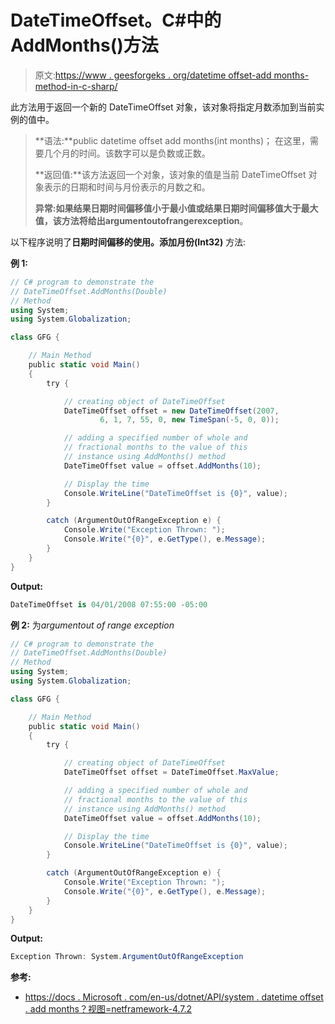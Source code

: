# DateTimeOffset。C#中的 AddMonths()方法

> 原文:[https://www . geesforgeks . org/datetime offset-add months-method-in-c-sharp/](https://www.geeksforgeeks.org/datetimeoffset-addmonths-method-in-c-sharp/)

此方法用于返回一个新的 DateTimeOffset 对象，该对象将指定月数添加到当前实例的值中。

> **语法:**public datetime offset add months(int months)；
> 在这里，需要几个月的时间。该数字可以是负数或正数。
> 
> **返回值:**该方法返回一个对象，该对象的值是当前 DateTimeOffset 对象表示的日期和时间与月份表示的月数之和。
> 
> **异常:**如果结果日期时间偏移值小于最小值或结果日期时间偏移值大于最大值，该方法将给出**argumentoutofrangerexception**。

以下程序说明了**日期时间偏移的使用。添加月份(Int32)** 方法:

**例 1:**

```cs
// C# program to demonstrate the
// DateTimeOffset.AddMonths(Double)
// Method
using System;
using System.Globalization;

class GFG {

    // Main Method
    public static void Main()
    {
        try {

            // creating object of DateTimeOffset
            DateTimeOffset offset = new DateTimeOffset(2007,
                    6, 1, 7, 55, 0, new TimeSpan(-5, 0, 0));

            // adding a specified number of whole and
            // fractional months to the value of this
            // instance using AddMonths() method
            DateTimeOffset value = offset.AddMonths(10);

            // Display the time
            Console.WriteLine("DateTimeOffset is {0}", value);
        }

        catch (ArgumentOutOfRangeException e) {
            Console.Write("Exception Thrown: ");
            Console.Write("{0}", e.GetType(), e.Message);
        }
    }
}
```

**Output:**

```cs
DateTimeOffset is 04/01/2008 07:55:00 -05:00

```

**例 2:** 为*argumentout of range exception*

```cs
// C# program to demonstrate the
// DateTimeOffset.AddMonths(Double)
// Method
using System;
using System.Globalization;

class GFG {

    // Main Method
    public static void Main()
    {
        try {

            // creating object of DateTimeOffset
            DateTimeOffset offset = DateTimeOffset.MaxValue;

            // adding a specified number of whole and
            // fractional months to the value of this
            // instance using AddMonths() method
            DateTimeOffset value = offset.AddMonths(10);

            // Display the time
            Console.WriteLine("DateTimeOffset is {0}", value);
        }

        catch (ArgumentOutOfRangeException e) {
            Console.Write("Exception Thrown: ");
            Console.Write("{0}", e.GetType(), e.Message);
        }
    }
}
```

**Output:**

```cs
Exception Thrown: System.ArgumentOutOfRangeException

```

**参考:**

*   [https://docs . Microsoft . com/en-us/dotnet/API/system . datetime offset . add months？视图=netframework-4.7.2](https://docs.microsoft.com/en-us/dotnet/api/system.datetimeoffset.addmonths?view=netframework-4.7.2)